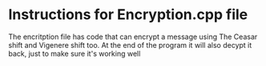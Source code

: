 # Instructions for Encryption.cpp file

The encritption file has code that can encrypt a message using The Ceasar shift and Vigenere shift too. At the end of the program it will also decypt it back, just to make sure it's working well